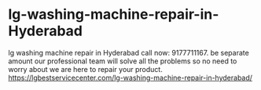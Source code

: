 # lg-washing-machine-repair-in-Hyderabad
 lg washing machine repair in Hyderabad call now: 9177711167. be separate amount our professional team will solve all the problems so no need to worry about we are here to repair your product. https://lgbestservicecenter.com/lg-washing-machine-repair-in-hyderabad/

